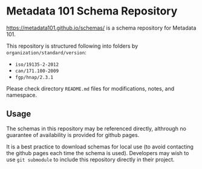 # Metadata 101 Schema Repository

https://metadata101.github.io/schemas/ is a schema repository for Metadata 101.

This repository is structured following into folders by `organization/standard/version`:

* `iso/19135-2-2012`
* `can/171.100-2009`
* `fgp/hnap/2.3.1`

Please check directory `README.md` files for modifications, notes, and namespace.

## Usage

The schemas in this repository may be referenced directly, althrough no guarantee of availability is provided for github pages.

It is a best practice to download schemas for local use (to avoid contacting the github pages each time the schema is used).  Developers may wish to use `git submodule` to include this repository directly in their project.  
